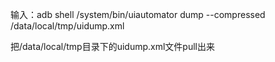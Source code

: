 输入：adb shell /system/bin/uiautomator dump --compressed /data/local/tmp/uidump.xml

把/data/local/tmp目录下的uidump.xml文件pull出来
